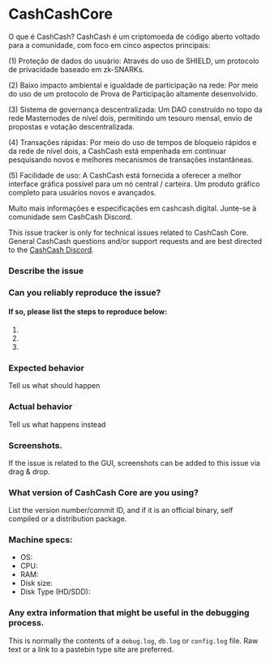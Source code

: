 # CashCashCore
O que é CashCash? CashCash é um criptomoeda de código aberto voltado para a comunidade, com foco em cinco aspectos principais:

(1) Proteção de dados do usuário: Através do uso de SHIELD, um protocolo de privacidade baseado em zk-SNARKs.

(2) Baixo impacto ambiental e igualdade de participação na rede: Por meio do uso de um protocolo de Prova de Participação altamente desenvolvido.

(3) Sistema de governança descentralizada: Um DAO construído no topo da rede Masternodes de nível dois, permitindo um tesouro mensal, envio de propostas e votação descentralizada.

(4) Transações rápidas: Por meio do uso de tempos de bloqueio rápidos e da rede de nível dois, a CashCash está empenhada em continuar pesquisando novos e melhores mecanismos de transações instantâneas.

(5) Facilidade de uso: A CashCash está fornecida a oferecer a melhor interface gráfica possível para um nó central / carteira. Um produto gráfico completo para usuários novos e avançados.

Muito mais informações e especificações em cashcash.digital. Junte-se à comunidade sem CashCash Discord.
<!--- Remove this description and sections that do not apply -->

This issue tracker is only for technical issues related to CashCash Core.
General CashCash questions and/or support requests and are best directed to the [CashCash Discord](https://discord.cashcash.org).

### Describe the issue

### Can you reliably reproduce the issue?
#### If so, please list the steps to reproduce below:
1.
2.
3.

### Expected behavior
Tell us what should happen

### Actual behavior
Tell us what happens instead

### Screenshots.
If the issue is related to the GUI, screenshots can be added to this issue via drag & drop.

### What version of CashCash Core are you using?
List the version number/commit ID, and if it is an official binary, self compiled or a distribution package.

### Machine specs:
- OS:
- CPU:
- RAM:
- Disk size:
- Disk Type (HD/SDD):

### Any extra information that might be useful in the debugging process.
This is normally the contents of a `debug.log`, `db.log` or `config.log` file. Raw text or a link to a pastebin type site are preferred.
